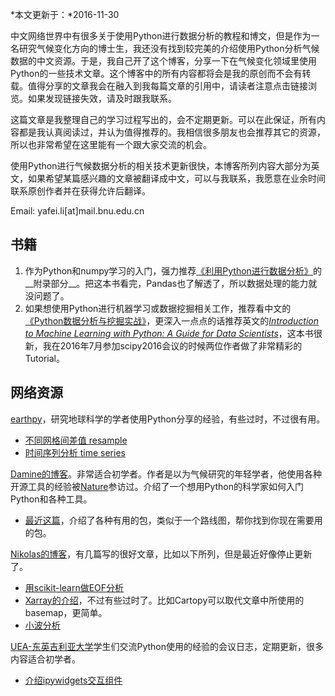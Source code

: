 <!-- 
.. title: 学习资源
.. slug: xue-xi-zi-yuan
.. date: 2016-11-30 13:47:36 UTC+08:00
.. tags: 资料
.. category: 
.. link: 
.. description: 
.. type: text
-->

*本文更新于：*2016-11-30

中文网络世界中有很多关于使用Python进行数据分析的教程和博文，但是作为一名研究气候变化方向的博士生，我还没有找到较完美的介绍使用Python分析气候数据的中文资源。于是，我自己开了这个博客，分享一下在气候变化领域里使用Python的一些技术文章。这个博客中的所有内容都将会是我的原创而不会有转载。值得分享的文章我会在融入到我每篇文章的引用中，请读者注意点击链接浏览。如果发现链接失效，请及时跟我联系。

这篇文章是我整理自己的学习过程写出的，会不定期更新。可以在此保证，所有内容都是我认真阅读过，并认为值得推荐的。我相信很多朋友也会推荐其它的资源，所以也非常希望在这里能有一个跟大家交流的机会。

使用Python进行气候数据分析的相关技术更新很快，本博客所列内容大部分为英文，如果希望某篇感兴趣的文章被翻译成中文，可以与我联系，我愿意在业余时间联系原创作者并在获得允许后翻译。

Email: yafei.li[at]mail.bnu.edu.cn 



## 书籍

1. 作为Python和numpy学习的入门，强力推荐[《利用Python进行数据分析》](https://item.jd.com/11352441.html)的__附录部分__。把这本书看完，Pandas也了解透了，所以数据处理的能力就没问题了。
2. 如果想使用Python进行机器学习或数据挖掘相关工作，推荐看中文的[《Python数据分析与挖掘实战》](https://item.jd.com/11821937.html)，更深入一点点的话推荐英文的[*Introduction to Machine Learning with Python: A Guide for Data Scientists*](https://www.amazon.com/Introduction-Machine-Learning-Python-Scientists/dp/1449369413)，这本书很新，我在2016年7月参加scipy2016会议的时候两位作者做了非常精彩的Tutorial。

## 网络资源

[earthpy](http://earthpy.org/)，研究地球科学的学者使用Python分享的经验，有些过时，不过很有用。

- [不同网格间差值 resample](http://earthpy.org/interpolation_between_grids_with_pyresample.html)
- [时间序列分析 time series](http://earthpy.org/time_series_analysis_with_pandas_part_2.html)

[Damine的博客](https://drclimate.wordpress.com/)。非常适合初学者。作者是以为气候研究的年轻学者，他使用各种开源工具的经验被[Nature](http://www.nature.com/news/my-digital-toolbox-climate-scientist-damien-irving-on-python-libraries-1.16805)参访过。介绍了一个想用Python的科学家如何入门Python和各种工具。

- [最近这篇](https://drclimate.wordpress.com/2016/10/04/the-weatherclimate-python-stack/#comments)，介绍了各种有用的包，类似于一个路线图，帮你找到你现在需要用的包。

[Nikolas的博客](http://nicolasfauchereau.github.io/climatecode/index.html)，有几篇写的很好文章，比如以下所列，但是最近好像停止更新了。

- [用scikit-learn做EOF分析](http://nicolasfauchereau.github.io/climatecode/posts/eof-analysis-with-scikit-learn/)
- [Xarray的介绍](http://nicolasfauchereau.github.io/climatecode/posts/xray/)，不过有些过时了。比如Cartopy可以取代文章中所使用的basemap，更简单。
- [小波分析](http://nicolasfauchereau.github.io/climatecode/posts/wavelet-analysis-in-python/)

[UEA-东英吉利亚大学](https://ueapy.github.io/)学生们交流Python使用的经验的会议日志，定期更新，很多内容适合初学者。

- [介绍ipywidgets交互组件]()

